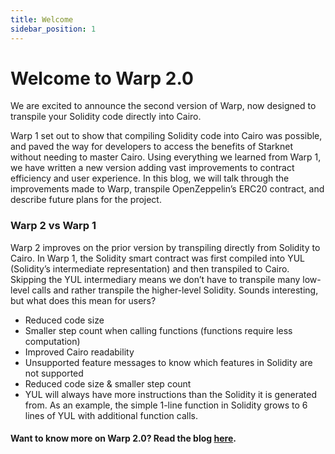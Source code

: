 ```yaml
---
title: Welcome
sidebar_position: 1
---
```


# Welcome to Warp 2.0

We are excited to announce the second version of Warp, now designed to transpile your Solidity code directly into Cairo.

Warp 1 set out to show that compiling Solidity code into Cairo was possible, and paved the way for developers to access the benefits of Starknet without needing to master Cairo. Using everything we learned from Warp 1, we have written a new version adding vast improvements to contract efficiency and user experience. In this blog, we will talk through the improvements made to Warp, transpile OpenZeppelin’s ERC20 contract, and describe future plans for the project.

### Warp 2 vs Warp 1

Warp 2 improves on the prior version by transpiling directly from Solidity to Cairo. In Warp 1, the Solidity smart contract was first compiled into YUL (Solidity’s intermediate representation) and then transpiled to Cairo. Skipping the YUL intermediary means we don’t have to transpile many low-level calls and rather transpile the higher-level Solidity. Sounds interesting, but what does this mean for users?

- Reduced code size
- Smaller step count when calling functions (functions require less computation)
- Improved Cairo readability
- Unsupported feature messages to know which features in Solidity are not supported
- Reduced code size & smaller step count
- YUL will always have more instructions than the Solidity it is generated from. As an example, the simple 1-line function in Solidity grows to 6 lines of YUL with additional function calls.

#### Want to know more on Warp 2.0? Read the blog [here](https://medium.com/nethermind-eth/warp-2-0-transpiling-directly-from-solidity-to-cairo-9bf41a6d26ee).
